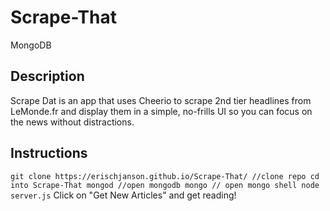 # Scrape-That
MongoDB 

## Description ##
Scrape Dat is an app that uses Cheerio to scrape 2nd tier headlines from LeMonde.fr and display them in a simple, no-frills UI so you can focus on the news without distractions.

## Instructions ##

``
git clone https://erischjanson.github.io/Scrape-That/ //clone repo
cd into Scrape-That
mongod //open mongodb
mongo // open mongo shell
node server.js
``
Click on "Get New Articles" and get reading!
